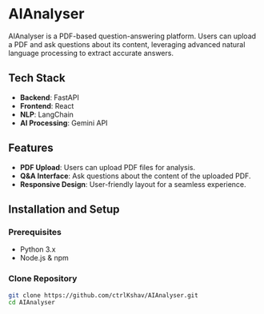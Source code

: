 # AIAnalyser

AIAnalyser is a PDF-based question-answering platform. Users can upload a PDF and ask questions about its content, leveraging advanced natural language processing to extract accurate answers.

## Tech Stack

- **Backend**: FastAPI
- **Frontend**: React
- **NLP**: LangChain
- **AI Processing**: Gemini API

## Features

- **PDF Upload**: Users can upload PDF files for analysis.
- **Q&A Interface**: Ask questions about the content of the uploaded PDF.
- **Responsive Design**: User-friendly layout for a seamless experience.

## Installation and Setup

### Prerequisites

- Python 3.x
- Node.js & npm

### Clone Repository

```bash
git clone https://github.com/ctrlKshav/AIAnalyser.git
cd AIAnalyser

